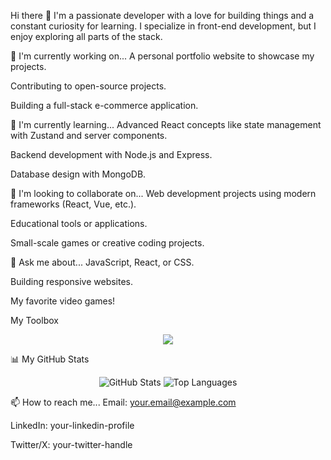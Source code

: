 Hi there 👋
I'm a passionate developer with a love for building things and a constant curiosity for learning. I specialize in front-end development, but I enjoy exploring all parts of the stack.

🔭 I'm currently working on...
A personal portfolio website to showcase my projects.

Contributing to open-source projects.

Building a full-stack e-commerce application.

🌱 I'm currently learning...
Advanced React concepts like state management with Zustand and server components.

Backend development with Node.js and Express.

Database design with MongoDB.

👯 I'm looking to collaborate on...
Web development projects using modern frameworks (React, Vue, etc.).

Educational tools or applications.

Small-scale games or creative coding projects.

💬 Ask me about...
JavaScript, React, or CSS.

Building responsive websites.

My favorite video games!

My Toolbox
<p align="center">
<a href="https://skillicons.dev">
<img src="https://www.google.com/search?q=https://skillicons.dev/icons%3Fi%3Dhtml,css,js,react,nodejs,express,mongodb,tailwind,bootstrap,git,github,vscode" />
</a>
</p>

📊 My GitHub Stats
<p align="center">
<img src="https://www.google.com/search?q=https://github-readme-stats.vercel.app/api%3Fusername%3DYOUR_USERNAME%26show_icons%3Dtrue%26theme%3Ddefault" alt="GitHub Stats" />
<img src="https://www.google.com/search?q=https://github-readme-stats.vercel.app/api/top-langs/%3Fusername%3DYOUR_USERNAME%26layout%3Dcompact%26theme%3Ddefault" alt="Top Languages" />
</p>

<!-- NOTE: Replace YOUR_USERNAME with your actual GitHub username. -->

📫 How to reach me...
Email: your.email@example.com

LinkedIn: your-linkedin-profile

Twitter/X: your-twitter-handle
